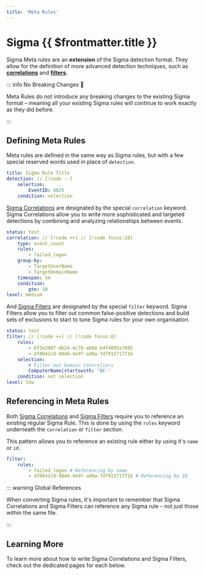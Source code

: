 ```yaml
---
title: 'Meta Rules'
---
```


<script setup>
import { withBase } from 'vitepress';
import Box from "/.vitepress/theme/components/Boxes/Box.vue";
import RulesBox from "/.vitepress/theme/components/Boxes/RulesBox.vue";
import { ChartBarIcon, FunnelIcon } from "@heroicons/vue/20/solid";

</script>

# Sigma {{ $frontmatter.title }}

Sigma Meta rules are an **extension** of the Sigma detection format. They allow for the definition of more advanced detection techniques, such as [**correlations**](/docs/meta/correlations) and [**filters**](/docs/meta/filters).

<div class="grid md:grid-cols-2 gap-4">
    <a :href="withBase('/docs/meta/correlations')">
        <Box>
            <template #icon>
                <ChartBarIcon />
            </template>
            <template #heading>Correlations</template>
            <template #text>Learn how to write Sigma rules that correlate multiple events with more advanced detection techniques.</template>
        </Box>
    </a>
    <a :href="withBase('/docs/meta/filters')">
        <Box>
            <template #icon>
                <FunnelIcon />
            </template>
            <template #heading>Filters</template>
            <template #text>Learn how you can filter & exclude common false-positive detections from your logs.</template>
        </Box>
    </a>
</div>

::: info No Breaking Changes 🎉 

Meta Rules do not introduce any breaking changes to the existing Sigma format – meaning all your existing Sigma rules will continue to work exactly as they did before.

:::

## Defining Meta Rules

Meta rules are defined in the same way as Sigma rules, but with a few special reserved words used in place
of `detection`.

```yaml
title: Sigma Rule Title
detection: // [!code --]
    selection:
        EventID: 4625
    condition: selection
```

[Sigma Correlations](/docs/meta/correlations) are designated by the special `correlation` keyword. Sigma Correlations allow you to write more sophisticated and targeted detections by combining and analyzing relationships between events.

```yaml 
status: test
correlation: // [!code ++] // [!code focus:10]
    type: event_count
    rules:
        - failed_logon
    group-by:
        - TargetUserName
        - TargetDomainName
    timespan: 5m
    condition:
        gte: 10
level: medium
```

And [Sigma Filters](/docs/meta/filters) are designated by the special `filter` keyword. Sigma Filters allow you to filter out common false-positive detections and build sets of exclusions to start to tune Sigma rules for your own organisation.

```yaml
status: test
filter: // [!code ++] // [!code focus:8]
    rules:
        - 6f3e2987-db24-4c78-a860-b4f4095a7095
        - df0841c0-9846-4e9f-ad8a-7df91571771b
    selection:
        # Filter out Domain Controllers
        ComputerName|startswith: 'DC-'
    condition: not selection
level: low
```

## Referencing in Meta Rules

Both [Sigma Correlations](/docs/meta/correlations) and [Sigma Filters](/docs/meta/filters) require you to reference an existing regular Sigma Rule. This is done by using
the `rules` keyword underneath the `correlation` or `filter` section.

This pattern allows you to reference an existing rule either by using it's `name` or `id`.

```yaml
filter:
    rules:
        - failed_logon # Referencing by name
        - df0841c0-9846-4e9f-ad8a-7df91571771b # Referencing by ID
```

::: warning Global References

When converting Sigma rules, it's important to remember that Sigma Correlations and Sigma Filters can reference any Sigma rule – not just those within the same file.

:::



## Learning More

To learn more about how to write Sigma Correlations and Sigma Filters, check out the dedicated pages for each below.


<div class="grid md:grid-cols-2 gap-4">
    <a :href="withBase('/docs/meta/correlations')">
        <Box>
            <template #icon>
                <ChartBarIcon />
            </template>
            <template #heading>Correlations</template>
            <template #text>Learn how to write Sigma rules that correlate multiple events with more advanced detection techniques.</template>
        </Box>
    </a>
    <a :href="withBase('/docs/meta/filters')">
        <Box>
            <template #icon>
                <FunnelIcon />
            </template>
            <template #heading>Filters</template>
            <template #text>Learn how you can filter & exclude common false-positive detections from your logs.</template>
        </Box>
    </a>
</div>
